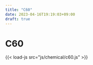 ```yaml
---
title: "C60"
date: 2023-04-16T19:19:03+09:00
draft: true
---
```


# C60

{{< load-js src="js/chemical/c60.js" >}}
<div id="canvas-container"></div>